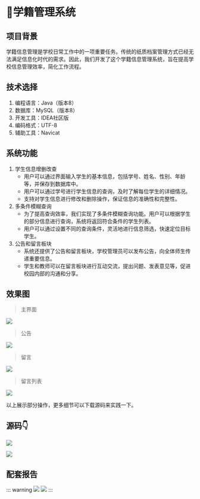 # 🧾学籍管理系统

## 项目背景 

学籍信息管理是学校日常工作中的一项重要任务。传统的纸质档案管理方式已经无法满足信息化时代的需求。因此，我们开发了这个学籍信息管理系统，旨在提高学校信息管理效率，简化工作流程。

## 技术选择

1. 编程语言：Java（版本8）
2. 数据库：MySQL（版本8）
3. 开发工具：IDEA社区版
4. 编码格式：UTF-8
5. 辅助工具：Navicat

## 系统功能

1. 学生信息增删改查
    - 用户可以通过界面输入学生的基本信息，包括学号、姓名、性别、年龄等，并保存到数据库中。
    - 用户可以通过学号进行学生信息的查询，及时了解每位学生的详细情况。
    - 支持对学生信息进行修改和删除操作，保证信息的准确性和完整性。
2. 多条件模糊查询
    - 为了提高查询效率，我们实现了多条件模糊查询功能。用户可以根据学生的部分信息进行查询，系统将返回符合条件的学生列表。
    - 用户可以通过设置不同的查询条件，灵活地进行信息筛选，快速定位目标学生。
3. 公告和留言板块
    - 系统还提供了公告和留言板块，学校管理员可以发布公告，向全体师生传递重要信息。
    - 学生和教师可以在留言板块进行互动交流，提出问题、发表意见等，促进校园内部的沟通和分享。

## 效果图
> 主界面

![](http://cdn.qiniu.liyansheng.top/img/7f0bfaf035c245ecae2fcbc6652016f7.png)
> 公告

![](http://cdn.qiniu.liyansheng.top/img/1317f371b23a4daebb2457ed19e703ce.png)
> 留言

![](http://cdn.qiniu.liyansheng.top/img/7104ee8bace747568a6faa3ec851af09.png)
> 留言列表

![](http://cdn.qiniu.liyansheng.top/img/f4568631f55b47158a1d94104d1d4337.png)


以上展示部分操作，更多细节可以下载源码来实践一下。



## 源码👇
![](http://cdn.qiniu.liyansheng.top/img/2993badf87150e4734bcdff74fe29588.png)

![](http://cdn.qiniu.liyansheng.top/img/20240526172339.png)

## 配套报告

::: warning
![](http://cdn.qiniu.liyansheng.top/img/20240618164912.png)
![](http://cdn.qiniu.liyansheng.top/img/20240618165214.png)
:::
